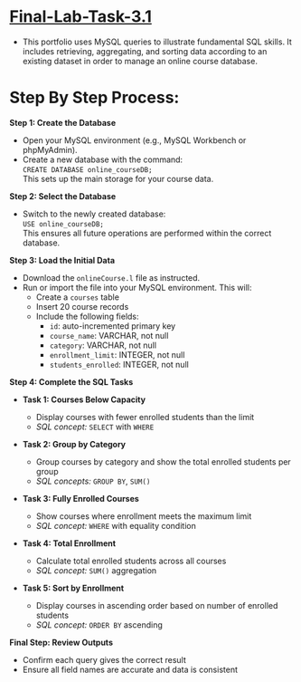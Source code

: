 # [Final-Lab-Task-3.1](https://github.com/user-attachments/files/19893635/Finals.Task.3.Using.MYSQL.Clause.Soguilon.docx)
- This portfolio uses MySQL queries to illustrate fundamental SQL skills. It includes retrieving, aggregating, and sorting data according to an existing dataset in order to manage an online course database.

# Step By Step Process:
**Step 1: Create the Database**  
- Open your MySQL environment (e.g., MySQL Workbench or phpMyAdmin).  
- Create a new database with the command:  
  `CREATE DATABASE online_courseDB;`  
  This sets up the main storage for your course data.

**Step 2: Select the Database**  
- Switch to the newly created database:  
  `USE online_courseDB;`  
  This ensures all future operations are performed within the correct database.

**Step 3: Load the Initial Data**  
- Download the `onlineCourse.l` file as instructed.  
- Run or import the file into your MySQL environment. This will:  
  - Create a `courses` table  
  - Insert 20 course records  
  - Include the following fields:  
    - `id`: auto-incremented primary key  
    - `course_name`: VARCHAR, not null  
    - `category`: VARCHAR, not null  
    - `enrollment_limit`: INTEGER, not null  
    - `students_enrolled`: INTEGER, not null  

**Step 4: Complete the SQL Tasks**

- **Task 1: Courses Below Capacity**  
  - Display courses with fewer enrolled students than the limit  
  - *SQL concept:* `SELECT` with `WHERE`

- **Task 2: Group by Category**  
  - Group courses by category and show the total enrolled students per group  
  - *SQL concepts:* `GROUP BY`, `SUM()`

- **Task 3: Fully Enrolled Courses**  
  - Show courses where enrollment meets the maximum limit  
  - *SQL concept:* `WHERE` with equality condition

- **Task 4: Total Enrollment**  
  - Calculate total enrolled students across all courses  
  - *SQL concept:* `SUM()` aggregation

- **Task 5: Sort by Enrollment**  
  - Display courses in ascending order based on number of enrolled students  
  - *SQL concept:* `ORDER BY` ascending

**Final Step: Review Outputs**  
- Confirm each query gives the correct result  
- Ensure all field names are accurate and data is consistent
